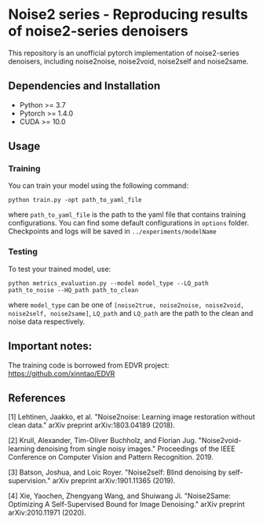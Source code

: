 # Noise2 series - Reproducing results of noise2-series denoisers
This repository is an unofficial pytorch implementation of noise2-series denoisers, including noise2noise, noise2void, noise2self and noise2same.

## Dependencies and Installation
* Python >= 3.7
* Pytorch >= 1.4.0
* CUDA >= 10.0

## Usage
### Training
You can train your model using the following command:
```
python train.py -opt path_to_yaml_file
```
where `path_to_yaml_file` is the path to the yaml file that contains training configurations. You can find some default configurations in `options` folder. Checkpoints and logs will be saved in `../experiments/modelName`

### Testing
To test your trained model, use:
```
python metrics_evaluation.py --model model_type --LQ_path path_to_noise --HQ_path path_to_clean
```
where `model_type` can be one of `[noise2true, noise2noise, noise2void, noise2self, noise2same]`, `LQ_path` and `LQ_path` are the path to the clean and noise data respectively.

## Important notes:
The training code is borrowed from EDVR project: https://github.com/xinntao/EDVR

## References
[1] Lehtinen, Jaakko, et al. "Noise2noise: Learning image restoration without clean data." arXiv preprint arXiv:1803.04189 (2018).

[2] Krull, Alexander, Tim-Oliver Buchholz, and Florian Jug. "Noise2void-learning denoising from single noisy images." Proceedings of the IEEE Conference on Computer Vision and Pattern Recognition. 2019.

[3] Batson, Joshua, and Loic Royer. "Noise2self: Blind denoising by self-supervision." arXiv preprint arXiv:1901.11365 (2019).

[4] Xie, Yaochen, Zhengyang Wang, and Shuiwang Ji. "Noise2Same: Optimizing A Self-Supervised Bound for Image Denoising." arXiv preprint arXiv:2010.11971 (2020).
